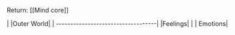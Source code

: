 Return: [[Mind core]]

|             |Outer World|                |
-----------------------------------|
|Feelings|          |         | Emotions|
